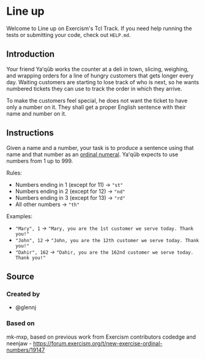 # Line up

Welcome to Line up on Exercism's Tcl Track.
If you need help running the tests or submitting your code, check out `HELP.md`.

## Introduction

Your friend Yaʻqūb works the counter at a deli in town, slicing, weighing, and wrapping orders for a line of hungry customers that gets longer every day.
Waiting customers are starting to lose track of who is next, so he wants numbered tickets they can use to track the order in which they arrive.

To make the customers feel special, he does not want the ticket to have only a number on it.
They shall get a proper English sentence with their name and number on it.

## Instructions

Given a name and a number, your task is to produce a sentence using that name and that number as an [ordinal numeral][ordinal-numeral].
Yaʻqūb expects to use numbers from 1 up to 999.

Rules:

- Numbers ending in 1 (except for 11) → `"st"`
- Numbers ending in 2 (except for 12) → `"nd"`
- Numbers ending in 3 (except for 13) → `"rd"`
- All other numbers → `"th"`

Examples:

- `"Mary", 1` → `"Mary, you are the 1st customer we serve today. Thank you!"`
- `"John", 12` → `"John, you are the 12th customer we serve today. Thank you!"`
- `"Dahir", 162` → `"Dahir, you are the 162nd customer we serve today. Thank you!"`

[ordinal-numeral]: https://en.wikipedia.org/wiki/Ordinal_numeral

## Source

### Created by

- @glennj

### Based on

mk-mxp, based on previous work from Exercism contributors codedge and neenjaw - https://forum.exercism.org/t/new-exercise-ordinal-numbers/19147